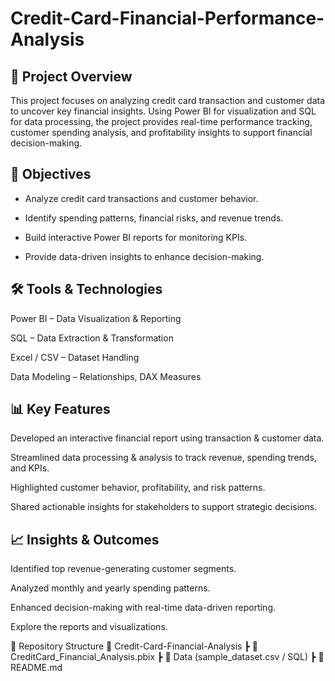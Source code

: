 # Credit-Card-Financial-Performance-Analysis

## 📌 Project Overview

This project focuses on analyzing credit card transaction and customer data to uncover key financial insights. Using Power BI for visualization and SQL for data processing, the project provides real-time performance tracking, customer spending analysis, and profitability insights to support financial decision-making.

## 🎯 Objectives

- Analyze credit card transactions and customer behavior.

- Identify spending patterns, financial risks, and revenue trends.

- Build interactive Power BI reports for monitoring KPIs.

- Provide data-driven insights to enhance decision-making.

## 🛠️ Tools & Technologies

Power BI – Data Visualization & Reporting

SQL – Data Extraction & Transformation

Excel / CSV – Dataset Handling

Data Modeling – Relationships, DAX Measures

## 📊 Key Features

Developed an interactive financial report using transaction & customer data.

Streamlined data processing & analysis to track revenue, spending trends, and KPIs.

Highlighted customer behavior, profitability, and risk patterns.

Shared actionable insights for stakeholders to support strategic decisions.

## 📈 Insights & Outcomes

Identified top revenue-generating customer segments.

Analyzed monthly and yearly spending patterns.

Enhanced decision-making with real-time data-driven reporting.


Explore the reports and visualizations.

📂 Repository Structure
📁 Credit-Card-Financial-Analysis
 ┣ 📄 CreditCard_Financial_Analysis.pbix
 ┣ 📄 Data (sample_dataset.csv / SQL)
 ┣ 📄 README.md
